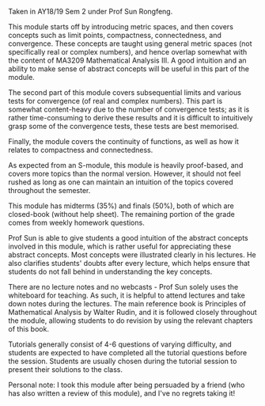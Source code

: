 Taken in AY18/19 Sem 2 under Prof Sun Rongfeng.

This module starts off by introducing metric spaces, and then covers concepts such as limit points, compactness, connectedness, and convergence.  These concepts are taught using general metric spaces (not specifically real or complex numbers), and hence overlap somewhat with the content of MA3209 Mathematical Analysis III.  A good intuition and an ability to make sense of abstract concepts will be useful in this part of the module.

The second part of this module covers subsequential limits and various tests for convergence (of real and complex numbers).  This part is somewhat content-heavy due to the number of convergence tests; as it is rather time-consuming to derive these results and it is difficult to intuitively grasp some of the convergence tests, these tests are best memorised.

Finally, the module covers the continuity of functions, as well as how it relates to compactness and connectedness.

As expected from an S-module, this module is heavily proof-based, and covers more topics than the normal version.  However, it should not feel rushed as long as one can maintain an intuition of the topics covered throughout the semester.

This module has midterms (35%) and finals (50%), both of which are closed-book (without help sheet).  The remaining portion of the grade comes from weekly homework questions.

Prof Sun is able to give students a good intuition of the abstract concepts involved in this module, which is rather useful for appreciating these abstract concepts.  Most concepts were illustrated clearly in his lectures.  He also clarifies students' doubts after every lecture, which helps ensure that students do not fall behind in understanding the key concepts.

There are no lecture notes and no webcasts - Prof Sun solely uses the whiteboard for teaching.  As such, it is helpful to attend lectures and take down notes during the lectures.  The main reference book is Principles of Mathematical Analysis by Walter Rudin, and it is followed closely throughout the module, allowing students to do revision by using the relevant chapters of this book.

Tutorials generally consist of 4-6 questions of varying difficulty, and students are expected to have completed all the tutorial questions before the session.  Students are usually chosen during the tutorial session to present their solutions to the class.

Personal note:  I took this module after being persuaded by a friend (who has also written a review of this module), and I've no regrets taking it!
